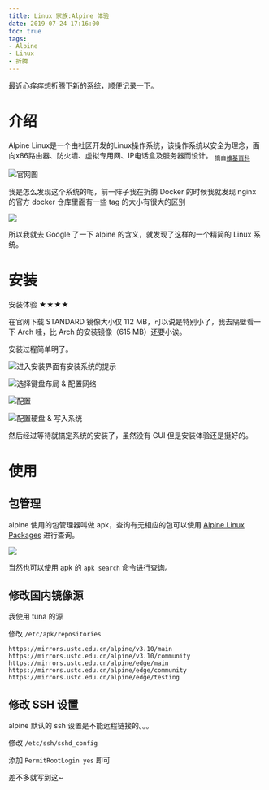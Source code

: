 ```yaml
---
title: Linux 家族:Alpine 体验
date: 2019-07-24 17:16:00
toc: true
tags:
- Alpine
- Linux
- 折腾
---
```


最近心痒痒想折腾下新的系统，顺便记录一下。<!--more-->

# 介绍

Alpine Linux是一个由社区开发的Linux操作系统，该操作系统以安全为理念，面向x86路由器、防火墙、虚拟专用网、IP电话盒及服务器而设计。
<sub>摘自[维基百科](https://zh.wikipedia.org/wiki/Alpine_Linux)</sub>

![官网图](https://cdn.lvcshu.info/img/20190724001.png)

我是怎么发现这个系统的呢，前一阵子我在折腾 Docker 的时候我就发现 nginx 的官方 docker 仓库里面有一些 tag 的大小有很大的区别

![](https://cdn.lvcshu.info/img/20190724002.png)

所以我就去 Google 了一下 alpine 的含义，就发现了这样的一个精简的 Linux 系统。

# 安装

安装体验 ★★★★

在官网下载 STANDARD 镜像大小仅 112 MB，可以说是特别小了，我去隔壁看一下 Arch 哇，比 Arch 的安装镜像（615 MB）还要小诶。

安装过程简单明了。

![进入安装界面有安装系统的提示](https://cdn.lvcshu.info/img/20190724003.png)

![选择键盘布局 & 配置网络](https://cdn.lvcshu.info/img/20190724004.png)

![配置](https://cdn.lvcshu.info/img/20190724005.png)

![配置硬盘 & 写入系统](https://cdn.lvcshu.info/img/20190724006.png)

然后经过等待就搞定系统的安装了，虽然没有 GUI 但是安装体验还是挺好的。

# 使用

## 包管理

alpine 使用的包管理器叫做 apk，查询有无相应的包可以使用 [Alpine Linux Packages](https://pkgs.alpinelinux.org/packages) 进行查询。

![](https://cdn.lvcshu.info/img/20190724007.png)

当然也可以使用 apk 的 `apk search` 命令进行查询。

## 修改国内镜像源

我使用 tuna 的源

修改 `/etc/apk/repositories`

```
https://mirrors.ustc.edu.cn/alpine/v3.10/main
https://mirrors.ustc.edu.cn/alpine/v3.10/community
https://mirrors.ustc.edu.cn/alpine/edge/main
https://mirrors.ustc.edu.cn/alpine/edge/community
https://mirrors.ustc.edu.cn/alpine/edge/testing
```

## 修改 SSH 设置

alpine 默认的 ssh 设置是不能远程链接的。。。

修改 `/etc/ssh/sshd_config`

添加 `PermitRootLogin yes` 即可

差不多就写到这~
